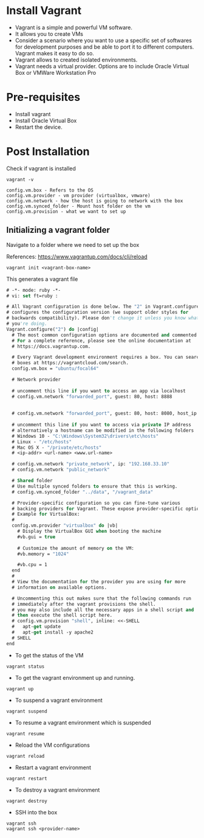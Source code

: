 # Install Vagrant

- Vagrant is a simple and powerful VM software. 
- It allows you to create VMs
- Consider a scenario where you want to use a specific set of softwares for development purposes and be able to port it to different computers. Vagrant makes it easy to do so.
- Vagrant allows to created isolated environments.
- Vagrant needs a virtual provider. Options are to include Oracle Virtual Box or VMWare Workstation Pro

# Pre-requisites

* Install vagrant
* Install Oracle Virtual Box
* Restart the device.

# Post Installation

Check if vagrant is installed

```
vagrant -v
```

```
config.vm.box - Refers to the OS
config.vm.provider - vm provider (virtualbox, vmware)
config.vm.network - how the host is going to network with the box
config.vm.synced_folder - Mount host folder on the vm
config.vm.provision - what we want to set up
```

## Initializing a vagrant folder

Navigate to a folder where  we need to set up the box

References: https://www.vagrantup.com/docs/cli/reload

```
vagrant init <vagrant-box-name>
```

This generates a vagrant file

```vb
# -*- mode: ruby -*-
# vi: set ft=ruby :

# All Vagrant configuration is done below. The "2" in Vagrant.configure
# configures the configuration version (we support older styles for
# backwards compatibility). Please don't change it unless you know what
# you're doing.
Vagrant.configure("2") do |config|
  # The most common configuration options are documented and commented below.
  # For a complete reference, please see the online documentation at
  # https://docs.vagrantup.com.

  # Every Vagrant development environment requires a box. You can search for
  # boxes at https://vagrantcloud.com/search.
  config.vm.box = "ubuntu/focal64"

  # Network provider
  
  # uncomment this line if you want to access an app via localhost
  # config.vm.network "forwarded_port", guest: 80, host: 8888
  
  
  # config.vm.network "forwarded_port", guest: 80, host: 8080, host_ip: "127.0.0.1"
  
  # uncomment this line if you want to access via private IP address
  # alternatively a hostname can be modified in the following folders
  # Windows 10 - "C:\Windows\System32\drivers\etc\hosts"
  # Linux - "/etc/hosts"
  # Mac OS X - "/private/etc/hosts"
  # <ip-addr> <url-name> <www.url-name>

  # config.vm.network "private_network", ip: "192.168.33.10"
  # config.vm.network "public_network"

  # Shared folder
  # Use multiple synced folders to ensure that this is working.
  # config.vm.synced_folder "../data", "/vagrant_data"

  # Provider-specific configuration so you can fine-tune various
  # backing providers for Vagrant. These expose provider-specific options.
  # Example for VirtualBox:
  #
  config.vm.provider "virtualbox" do |vb|
    # Display the VirtualBox GUI when booting the machine
    #vb.gui = true
  
    # Customize the amount of memory on the VM:
    #vb.memory = "1024"

    #vb.cpu = 1
  end
  #
  # View the documentation for the provider you are using for more
  # information on available options.

  # Uncommenting this out makes sure that the following commands run  
  # immediately after the vagrant provisions the shell.
  # you may also include all the necessary apps in a shell script and 
  # then execute the shell script here.
  # config.vm.provision "shell", inline: <<-SHELL
  #   apt-get update
  #   apt-get install -y apache2
  # SHELL
end

```

* To get the status of the VM

```
vagrant status
```


* To get the vagrant environment up and running.
```
vagrant up
```

* To suspend a vagrant environment
```
vagrant suspend
```

* To resume a vagrant environment which is suspended
```
vagrant resume
```

* Reload the VM configurations
```
vagrant reload
```

* Restart a vagrant environment
```
vagrant restart
```

* To destroy a vagrant environment
```
vagrant destroy
```

* SSH into the box

```
vagrant ssh
vagrant ssh <provider-name>
```